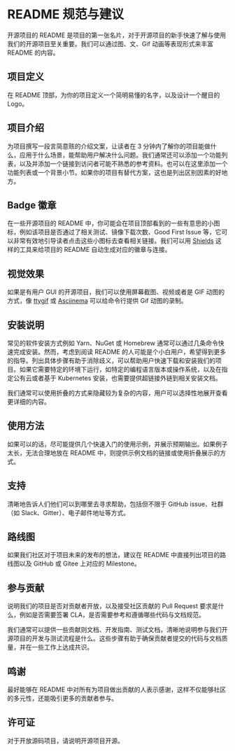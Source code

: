 # README 规范与建议

开源项目的 README 是项目的第一张名片，对于开源项目的新手快速了解与使用我们的开源项目至关重要。我们可以通过图、文、Gif 动画等表现形式来丰富 README 的内容。

## 项目定义

在 README 顶部，为你的项目定义一个简明易懂的名字，以及设计一个醒目的 Logo。

## 项目介绍

为项目撰写一段言简意赅的介绍文案，让读者在 3 分钟内了解你的项目能做什么，应用于什么场景，能帮助用户解决什么问题。我们通常还可以添加一个功能列表，以及并添加一个链接到访问者可能不熟悉的参考资料。也可以在这里添加一个功能列表或一个背景小节。如果你的项目有替代方案，这也是列出区别因素的好地方。

## Badge 徽章

在一些开源项目的 README 中，你可能会在项目顶部看到的一些有意思的小图标，例如该项目是否通过了相关测试、镜像下载次数、Good First Issue 等，它可以非常有效地引导读者点击这些小图标去查看相关链接。我们可以用 [Shields](http://shields.io/) 这样的工具来给项目的 README 自动生成对应的徽章与连接。

## 视觉效果

如果是有用户 GUI 的开源项目，我们可以使用屏幕截图、视频或者是 GIF 动图的方式，像 [ttygif](https://github.com/icholy/ttygif) 或 [Asciinema](https://asciinema.org/) 可以给命令行提供 Gif 动图的录制。

## 安装说明

常见的软件安装方式例如 Yarn、NuGet 或 Homebrew 通常可以通过几条命令快速完成安装。然而，考虑到阅读 README 的人可能是个小白用户，希望得到更多的指导。列出具体步骤有助于消除歧义，可以帮助用户快速下载和安装我们的项目。如果它需要特定的环境下运行，如特定的编程语言版本或操作系统，以及在指定公有云或者基于 Kubernetes 安装，也需要提供超链接外链到相关安装文档。

我们通常可以使用折叠的方式来隐藏较为复杂的内容，用户可以选择性地展开查看更详细的内容。

## 使用方法

如果可以的话，尽可能提供几个快速入门的使用示例，并展示预期输出。如果例子太长，无法合理地放在 README 中，则提供示例文档的链接或使用折叠展示的方式。

## 支持

清晰地告诉人们他们可以到哪里去寻求帮助，包括但不限于 GitHub issue、社群（如 Slack、Gitter）、电子邮件地址等方式。

## 路线图

如果我们社区对于项目未来的发布的想法，建议在 README 中直接列出项目的路线图以及 GitHub 或 Gitee 上对应的 Milestone。

## 参与贡献

说明我们的项目是否对贡献者开放，以及接受社区贡献的 Pull Request 要求是什么，例如是否需要签署 CLA，是否需要参考和遵循哪些代码与文档规范。

我们通常可以提供一些贡献则文档、开发指南、测试文档，清晰地说明参与我们开源项目的开发与测试流程是什么。这些步骤有助于确保贡献者提交的代码与文档质量，并在一些工作上达成共识。

## 鸣谢

最好能够在 README 中对所有为项目做出贡献的人表示感谢，这样不仅能够社区的多元性，还能吸引更多的贡献者参与。

## 许可证

对于开放源码项目，请说明开源项目开源。
